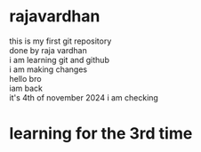 # rajavardhan
this is my first git repository
<br>
done by raja vardhan<br>
i am learning git and github<br>
i am making changes<br>
hello bro <br>
iam back
<br>
it's 4th of november 2024
i am checking

# learning for the 3rd time
